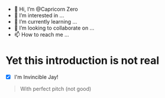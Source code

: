 - 👋 Hi, I’m @Capricorn Zero
- 👀 I’m interested in ...
- 🌱 I’m currently learning ...
- 💞️ I’m looking to collaborate on ...
- 📫 How to reach me ...
# Yet this introduction is not real

- [x] I'm Invincible Jay!
> With perfect pitch (not good)

<!---
IntelliJayZero/IntelliJayZero is a ✨ special ✨ repository because its `README.md` (this file) appears on your GitHub profile.
You can click the Preview link to take a look at your changes.
--->
